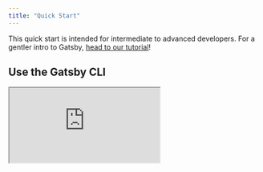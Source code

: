 ```yaml
---
title: "Quick Start"
---
```


This quick start is intended for intermediate to advanced developers. For a gentler intro to Gatsby, [head to our tutorial](/tutorial/)!

## Use the Gatsby CLI

<iframe title="Screencast on egghead of getting started with Gatsby." class="egghead-video" width={600} height={348} src="https://egghead.io/lessons/gatsby-quick-start-with-gatsby-create-develop-and-build-gatsby-sites-from-the-command-line/embed" />

Video hosted on [egghead.io][egghead].

[egghead]: https://egghead.io/lessons/gatsby-quick-start-with-gatsby-create-develop-and-build-gatsby-sites-from-the-command-line

### Install the Gatsby CLI.

```shell
npm install -g gatsby-cli
```

### Create a new site.

```shell
gatsby new gatsby-site
```

### Change directories into site folder.

```shell
cd gatsby-site
```

### Start development server.

```shell
gatsby develop
```

Gatsby will start a hot-reloading development environment accessible by default at `localhost:8000`.

Try editing the JavaScript pages in `src/pages`. Saved changes will live reload in the browser.

### Create a production build.

```shell
gatsby build
```

Gatsby will perform an optimized production build for your site, generating static HTML and per-route JavaScript code bundles.

### Serve the production build locally.

```shell
gatsby serve
```

Gatsby starts a local HTML server for testing your built site. Remember to build your site using `gatsby build` before using this command.

### Access documentation for CLI commands.

To see detailed documentation for the CLI commands, run `gatsby --help` in the terminal.

For specific commands, run `gatsby COMMAND_NAME --help` e.g. `gatsby new --help`.
